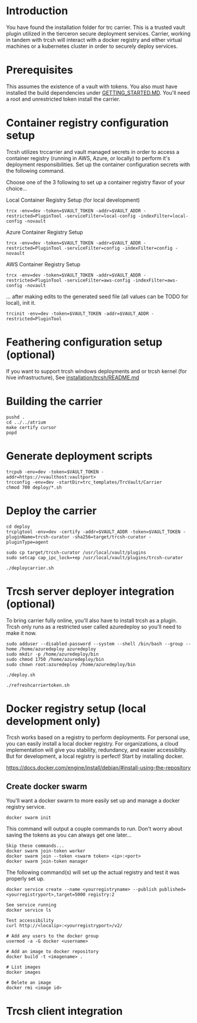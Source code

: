 # Introduction 
You have found the installation folder for trc carrier.  This is a trusted vault
plugin utilized in the tierceron secure deployment services.  Carrier, working
in tandem with trcsh will interact with a docker registry and either virtual machines or a kubernetes cluster in order to securely deploy services.

# Prerequisites
This assumes the existence of a vault with tokens.  You also must have installed the build dependencies under [GETTING_STARTED.MD](../../GETTING_STARTED.MD#command-line-building-via-makefile). You'll need a root and unrestricted token install the carrier.

# Container registry configuration setup
Trcsh utilizes trccarrier and vault managed secrets in order to access a container registry (running in AWS, Azure, or locally) to perform it's deployment responsibilities.  Set up the container configuration secrets with the following command.

Choose one of the 3 following to set up a container registry flavor of your choice...

Local Container Registry Setup (for local development)
```
trcx -env=dev -token=$VAULT_TOKEN -addr=$VAULT_ADDR -restricted=PluginTool -serviceFilter=local-config -indexFilter=local-config -novault
```

Azure Container Registry Setup
```
trcx -env=dev -token=$VAULT_TOKEN -addr=$VAULT_ADDR -restricted=PluginTool -serviceFilter=config -indexFilter=config -novault
```

AWS Container Registry Setup
```
trcx -env=dev -token=$VAULT_TOKEN -addr=$VAULT_ADDR -restricted=PluginTool -serviceFilter=aws-config -indexFilter=aws-config -novault
```

... after making edits to the generated seed file (all values can be TODO for local), init it.

```
trcinit -env=dev -token=$VAULT_TOKEN -addr=$VAULT_ADDR -restricted=PluginTool
```

# Feathering configuration setup (optional)
If you want to support trcsh windows deployments and or trcsh kernel (for hive infrastructure),
See [installation/trcsh/README.md](../trcsh/README.md)


# Building the carrier
```
pushd .
cd ../../atrium
make certify cursor
popd
```

# Generate deployment scripts
```
trcpub -env=dev -token=$VAULT_TOKEN -addr=https://<vaulthost:vaultport>
trcconfig -env=dev -startDir=trc_templates/TrcVault/Carrier
chmod 700 deploy/*.sh
```

# Deploy the carrier
```
cd deploy
trcplgtool -env=dev -certify -addr=$VAULT_ADDR -token=$VAULT_TOKEN -pluginName=trcsh-curator -sha256=target/trcsh-curator -pluginType=agent

sudo cp target/trcsh-curator /usr/local/vault/plugins
sudo setcap cap_ipc_lock=+ep /usr/local/vault/plugins/trcsh-curator

./deploycarrier.sh
```

# Trcsh server deployer integration (optional)
To bring carrier fully online, you'll also have to install trcsh as a plugin.  Trcsh only runs as a restricted user called azuredeploy so you'll need to make it now.

```
sudo adduser --disabled-password --system --shell /bin/bash --group --home /home/azuredeploy azuredeploy
sudo mkdir -p /home/azuredeploy/bin
sudo chmod 1750 /home/azuredeploy/bin
sudo chown root:azuredeploy /home/azuredeploy/bin

./deploy.sh

./refreshcarriertoken.sh
```

# Docker registry setup (local development only)
Trcsh works based on a registry to perform deployments.  For personal use, you can easily install a local docker registry.  For organizations, a cloud implementation will give you stability, redundancy, and easier accessiblity.  But for development, a local registry is perfect!  Start by installing docker.

https://docs.docker.com/engine/install/debian/#install-using-the-repository

## Create docker swarm
You'll want a docker swarm to more easily set up and manage a docker registry service.

```
docker swarm init
```

This command will output a couple commands to run.  Don't worry about saving the tokens as you can always get one later...

```
Skip these commands...
docker swarm join-token worker
docker swarm join --token <swarm token> <ip>:<port>
docker swarm join-token manager
```

The following command(s) will set up the actual registry and test it was
properly set up.

```
docker service create --name <yourregistryname> --publish published=<yourregistryport>,target=5000 registry:2

See service running
docker service ls

Test accessibility
curl http://<localip>:<yourregistryport>/v2/

# Add any users to the docker group
usermod -a -G docker <username>

# Add an image to docker repository
docker build -t <imagename> .

# List images
docker images

# Delete an image
docker rmi <image id>

```

# Trcsh client integration
